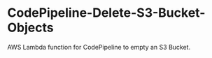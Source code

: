 # CodePipeline-Delete-S3-Bucket-Objects
AWS Lambda function for CodePipeline to empty an S3 Bucket.
